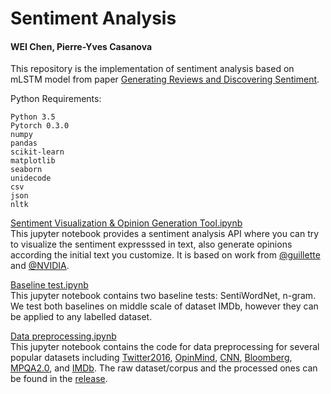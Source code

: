 # Sentiment Analysis
#### WEI Chen, Pierre-Yves Casanova

This repository is the implementation of sentiment analysis based on mLSTM model from paper [Generating Reviews and Discovering Sentiment](https://github.com/openai/generating-reviews-discovering-sentiment).

Python Requirements:

    Python 3.5
    Pytorch 0.3.0
    numpy
    pandas
    scikit-learn
    matplotlib
    seaborn
    unidecode
    csv
    json
    nltk

[Sentiment Visualization & Opinion Generation Tool.ipynb](https://github.com/WEICHENGIT/Sentiment-Analysis-PRIM/blob/master/Sentiment%20Visualization%20%26%20Opinion%20Generation%20Tool.ipynb)</br>
This jupyter notebook provides a sentiment analysis API where you can try to visualize the sentiment expresssed in text, also generate opinions according the initial text you customize. It is based on work from [@guillette](https://github.com/guillitte/pytorch-sentiment-neuron) and [@NVIDIA](https://github.com/NVIDIA/sentiment-discovery).

[Baseline test.ipynb](https://github.com/WEICHENGIT/Sentiment-Analysis-PRIM/blob/master/Baseline%20test.ipynb)</br>
This jupyter notebook contains two baseline tests: SentiWordNet, n-gram. We test both baselines on middle scale of dataset IMDb, however they can be applied to any labelled dataset.

[Data preprocessing.ipynb](https://github.com/WEICHENGIT/Sentiment-Analysis-PRIM/blob/master/Data%20preprocessing.ipynb)</br>
This jupyter notebook contains the code for data preprocessing for several popular datasets including [Twitter2016](http://alt.qcri.org/semeval2017/task4/index.php?id=data-and-tools), [OpinMind](https://www.kaggle.com/c/si650winter11/data), [CNN](https://github.com/deepmind/rc-data/), [Bloomberg](https://github.com/philipperemy/financial-news-dataset), [MPQA2.0](http://mpqa.cs.pitt.edu/corpora/mpqa_corpus/mpqa_corpus_2_0/), and [IMDb](http://ai.stanford.edu/~amaas/data/sentiment/). The raw dataset/corpus and the processed ones can be found in the [release](https://github.com/WEICHENGIT/Sentiment-Analysis-PRIM/releases).
